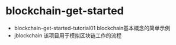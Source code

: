 # blockchain-get-started
- blockchain-get-started-tutorial01   blockchain基本概念的简单示例
- jblockchain 该项目用于模拟区块链工作的流程